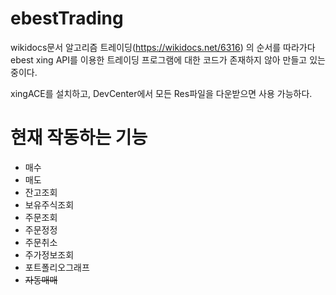 # ebestTrading


 wikidocs문서 알고리즘 트레이딩(https://wikidocs.net/6316) 의 순서를 따라가다
ebest xing API를 이용한 트레이딩 프로그램에 대한 코드가 존재하지 않아 만들고 있는 중이다.

xingACE를 설치하고, DevCenter에서 모든 Res파일을 다운받으면 사용 가능하다.


# 현재 작동하는 기능

- 매수
- 매도
- 잔고조회
- 보유주식조회
- 주문조회
- 주문정정
- 주문취소
- 주가정보조회
- 포트폴리오그래프
- ~~자동매매~~
